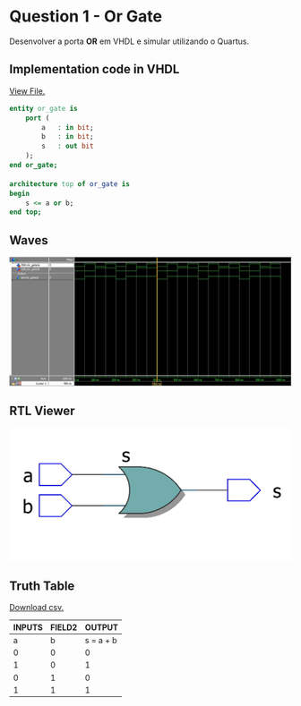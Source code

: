 # Question 1 - Or Gate

Desenvolver a porta **OR** em VHDL e simular utilizando o Quartus.

## Implementation code in VHDL

[View File.](./or_gate.vhd)

```vhdl
entity or_gate is
	port (
		a	: in bit;
		b 	: in bit;
		s	: out bit
	);
end or_gate;

architecture top of or_gate is
begin 
	s <= a or b;
end top;
```

## Waves

![Waves or gate](./assets/waves.jpeg "Waves or gate")

## RTL Viewer

![RTL Viewer or gate](./assets/RTL_viewer.jpeg "RTL Viewer or gate")

## Truth Table

[Download csv.](./assets/truth_table.csv)

|INPUTS|FIELD2|OUTPUT   |
|------|------|---------|
|a     |b     |s = a + b|
|0     |0     |0        |
|1     |0     |1        |
|0     |1     |0        |
|1     |1     |1        |
